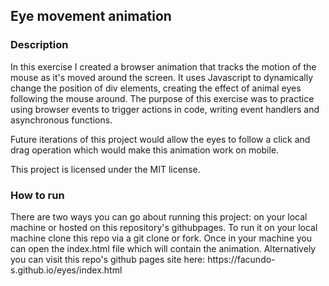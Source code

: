 <h2>Eye movement animation</h2>
<h3>Description</h3>
<p>
In this exercise I created a browser animation that tracks the motion of the mouse as it's moved around the screen. It uses Javascript to dynamically change the position of div elements, creating the effect of animal eyes following the mouse around. The purpose of this exercise was to practice using browser events to trigger actions in code, writing event handlers and asynchronous functions.
<p>
  Future iterations of this project would allow the eyes to follow a click and drag operation which would make this animation work on mobile.
  </p>
<p>
This project is licensed under the MIT license.
</p>
<h3>How to run</h3>
<p>
  There are two ways you can go about running this project: on your local machine or hosted on this repository's githubpages. To run it on your local machine clone this repo via a git clone or fork. Once in your machine you can open the index.html file which will contain the animation. Alternatively you can visit this repo's github pages site here: https://facundo-s.github.io/eyes/index.html
</p>
